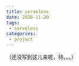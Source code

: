 ```yaml
---
title: serveless
date: 2020-11-20
tags:
 - serveless
categories: 
 - project
---
```


（还没写到这儿来呢，待。。。）